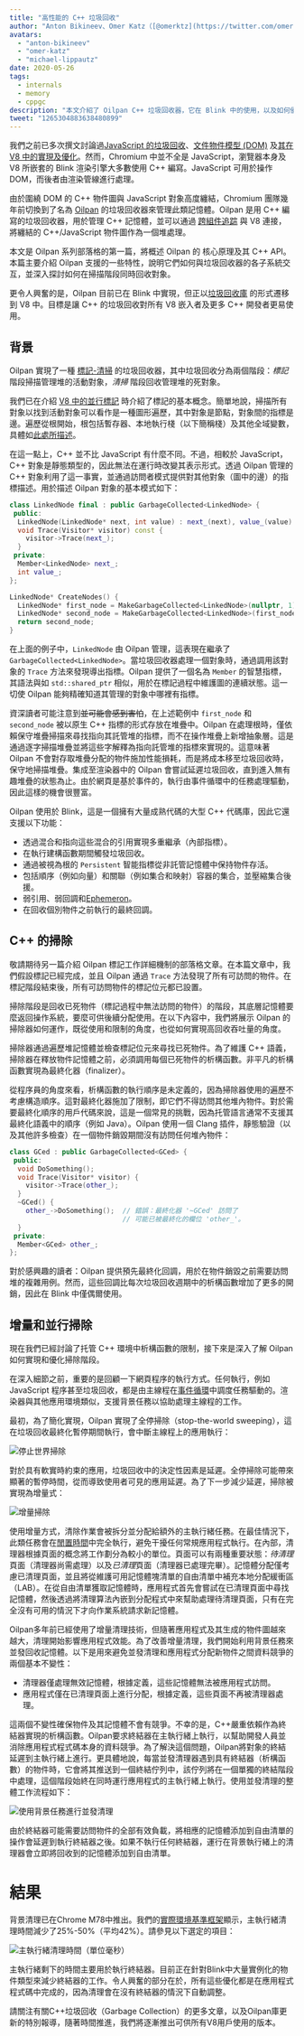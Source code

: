```yaml
---
title: "高性能的 C++ 垃圾回收"
author: "Anton Bikineev、Omer Katz（[@omerktz](https://twitter.com/omerktz)）及 Michael Lippautz（[@mlippautz](https://twitter.com/mlippautz)），C++ 記憶體專家"
avatars:
  - "anton-bikineev"
  - "omer-katz"
  - "michael-lippautz"
date: 2020-05-26
tags:
  - internals
  - memory
  - cppgc
description: "本文介紹了 Oilpan C++ 垃圾回收器，它在 Blink 中的使用，以及如何優化垃圾回收（即回收不可達記憶體）。"
tweet: "1265304883638480899"
---
```


我們之前已多次撰文討論過[JavaScript 的垃圾回收](https://v8.dev/blog/trash-talk)、[文件物件模型 (DOM)](https://v8.dev/blog/concurrent-marking) 及[其在 V8 中的實現及優化](https://v8.dev/blog/tracing-js-dom)。然而，Chromium 中並不全是 JavaScript，瀏覽器本身及 V8 所嵌套的 Blink 渲染引擎大多數使用 C++ 編寫。JavaScript 可用於操作 DOM，而後者由渲染管線進行處理。

<!--truncate-->
由於圍繞 DOM 的 C++ 物件圖與 JavaScript 對象高度纏結，Chromium 團隊幾年前切換到了名為 [Oilpan](https://www.youtube.com/watch?v=_uxmEyd6uxo) 的垃圾回收器來管理此類記憶體。Oilpan 是用 C++ 編寫的垃圾回收器，用於管理 C++ 記憶體，並可以通過 [跨組件追踪](https://research.google/pubs/pub47359/) 與 V8 連接，將纏結的 C++/JavaScript 物件圖作為一個堆處理。

本文是 Oilpan 系列部落格的第一篇，將概述 Oilpan 的 核心原理及其 C++ API。本篇主要介紹 Oilpan 支援的一些特性，說明它們如何與垃圾回收器的各子系統交互，並深入探討如何在掃描階段同時回收對象。

更令人興奮的是，Oilpan 目前已在 Blink 中實現，但正以[垃圾回收庫](https://chromium.googlesource.com/v8/v8.git/+/HEAD/include/cppgc/) 的形式遷移到 V8 中。目標是讓 C++ 的垃圾回收對所有 V8 嵌入者及更多 C++ 開發者更易使用。

## 背景

Oilpan 實現了一種 [標記-清掃](https://en.wikipedia.org/wiki/Tracing_garbage_collection) 的垃圾回收器，其中垃圾回收分為兩個階段：*標記* 階段掃描管理堆的活動對象，*清掃* 階段回收管理堆的死對象。

我們已在介紹 [V8 中的並行標記](https://v8.dev/blog/concurrent-marking) 時介紹了標記的基本概念。簡單地說，掃描所有對象以找到活動對象可以看作是一種圖形遍歷，其中對象是節點，對象間的指標是邊。遍歷從根開始，根包括暫存器、本地執行棧（以下簡稱棧）及其他全域變數，具體如[此處所描述](https://v8.dev/blog/concurrent-marking#background)。

在這一點上，C++ 並不比 JavaScript 有什麼不同。不過，相較於 JavaScript，C++ 對象是靜態類型的，因此無法在運行時改變其表示形式。透過 Oilpan 管理的 C++ 對象利用了這一事實，並通過訪問者模式提供對其他對象（圖中的邊）的指標描述。用於描述 Oilpan 對象的基本模式如下：

```cpp
class LinkedNode final : public GarbageCollected<LinkedNode> {
 public:
  LinkedNode(LinkedNode* next, int value) : next_(next), value_(value) {}
  void Trace(Visitor* visitor) const {
    visitor->Trace(next_);
  }
 private:
  Member<LinkedNode> next_;
  int value_;
};

LinkedNode* CreateNodes() {
  LinkedNode* first_node = MakeGarbageCollected<LinkedNode>(nullptr, 1);
  LinkedNode* second_node = MakeGarbageCollected<LinkedNode>(first_node, 2);
  return second_node;
}
```

在上面的例子中，`LinkedNode` 由 Oilpan 管理，這表現在繼承了 `GarbageCollected<LinkedNode>`。當垃圾回收器處理一個對象時，通過調用該對象的 `Trace` 方法來發現導出指標。Oilpan 提供了一個名為 `Member` 的智慧指標，其語法與如 `std::shared_ptr` 相似，用於在標記過程中維護圖的連續狀態。這一切使 Oilpan 能夠精確知道其管理的對象中哪裡有指標。

資深讀者可能注意到~~並可能會感到害怕~~，在上述範例中 `first_node` 和 `second_node` 被以原生 C++ 指標的形式存放在堆疊中。Oilpan 在處理根時，僅依賴保守堆疊掃描來尋找指向其託管堆的指標，而不在操作堆疊上新增抽象層。這是通過逐字掃描堆疊並將這些字解釋為指向託管堆的指標來實現的。這意味著 Oilpan 不會對存取堆疊分配的物件施加性能損耗，而是將成本移至垃圾回收時，保守地掃描堆疊。集成至渲染器中的 Oilpan 會嘗試延遲垃圾回收，直到進入無有趣堆疊的狀態為止。由於網頁是基於事件的，執行由事件循環中的任務處理驅動，因此這樣的機會很豐富。

Oilpan 使用於 Blink，這是一個擁有大量成熟代碼的大型 C++ 代碼庫，因此它還支援以下功能：

- 透過混合和指向這些混合的引用實現多重繼承（內部指標）。
- 在執行建構函數期間觸發垃圾回收。
- 通過被視為根的 `Persistent` 智能指標從非託管記憶體中保持物件存活。
- 包括順序（例如向量）和關聯（例如集合和映射）容器的集合，並壓縮集合後援。
- 弱引用、弱回調和[Ephemeron](https://en.wikipedia.org/wiki/Ephemeron)。
- 在回收個別物件之前執行的最終回調。

## C++ 的掃除

敬請期待另一篇介紹 Oilpan 標記工作詳細機制的部落格文章。在本篇文章中，我們假設標記已經完成，並且 Oilpan 通過 `Trace` 方法發現了所有可訪問的物件。在標記階段結束後，所有可訪問物件的標記位元都已設置。

掃除階段是回收已死物件（標記過程中無法訪問的物件）的階段，其底層記憶體要麼返回操作系統，要麼可供後續分配使用。在以下內容中，我們將展示 Oilpan 的掃除器如何運作，既從使用和限制的角度，也從如何實現高回收吞吐量的角度。

掃除器通過遍歷堆記憶體並檢查標記位元來尋找已死物件。為了維護 C++ 語義，掃除器在釋放物件記憶體之前，必須調用每個已死物件的析構函數。非平凡的析構函數實現為最終化器（finalizer）。

從程序員的角度來看，析構函數的執行順序是未定義的，因為掃除器使用的遍歷不考慮構造順序。這對最終化器施加了限制，即它們不得訪問其他堆內物件。對於需要最終化順序的用戶代碼來說，這是一個常見的挑戰，因為托管語言通常不支援其最終化語義中的順序（例如 Java）。Oilpan 使用一個 Clang 插件，靜態驗證（以及其他許多檢查）在一個物件銷毀期間沒有訪問任何堆內物件：

```cpp
class GCed : public GarbageCollected<GCed> {
 public:
  void DoSomething();
  void Trace(Visitor* visitor) {
    visitor->Trace(other_);
  }
  ~GCed() {
    other_->DoSomething();  // 錯誤：最終化器 '~GCed' 訪問了
                            // 可能已被最終化的欄位 'other_'。
  }
 private:
  Member<GCed> other_;
};
```

對於感興趣的讀者：Oilpan 提供預先最終化回調，用於在物件銷毀之前需要訪問堆的複雜用例。然而，這些回調比每次垃圾回收週期中的析構函數增加了更多的開銷，因此在 Blink 中僅偶爾使用。

## 增量和並行掃除

現在我們已經討論了托管 C++ 環境中析構函數的限制，接下來是深入了解 Oilpan 如何實現和優化掃除階段。

在深入細節之前，重要的是回顧一下網頁程序的執行方式。任何執行，例如 JavaScript 程序甚至垃圾回收，都是由主線程在[事件循環](https://en.wikipedia.org/wiki/Event_loop)中調度任務驅動的。渲染器與其他應用環境類似，支援背景任務以協助處理主線程的工作。

最初，為了簡化實現，Oilpan 實現了全停掃除（stop-the-world sweeping），這在垃圾回收最終化暫停期間執行，會中斷主線程上的應用執行：

![停止世界掃除](/_img/high-performance-cpp-gc/stop-the-world-sweeping.svg)

對於具有軟實時約束的應用，垃圾回收中的決定性因素是延遲。全停掃除可能帶來顯著的暫停時間，從而導致使用者可見的應用延遲。為了下一步減少延遲，掃除被實現為增量式：

![增量掃除](/_img/high-performance-cpp-gc/incremental-sweeping.svg)

使用增量方式，清除作業會被拆分並分配給額外的主執行緒任務。在最佳情況下，此類任務會在[閒置時間](https://research.google/pubs/pub45361/)中完全執行，避免干擾任何常規應用程式執行。在內部，清理器根據頁面的概念將工作劃分為較小的單位。頁面可以有兩種重要狀態：*待清理*頁面（清理器尚需處理）以及*已清理*頁面（清理器已處理完畢）。記憶體分配僅考慮已清理頁面，並且將從維護可用記憶體塊清單的自由清單中補充本地分配緩衝區（LAB）。在從自由清單獲取記憶體時，應用程式首先會嘗試在已清理頁面中尋找記憶體，然後透過將清理算法內嵌到分配程式中來幫助處理待清理頁面，只有在完全沒有可用的情況下才向作業系統請求新記憶體。

Oilpan多年前已經使用了增量清理技術，但隨著應用程式及其生成的物件圖越來越大，清理開始影響應用程式效能。為了改善增量清理，我們開始利用背景任務來並發回收記憶體。以下是用來避免並發清理和應用程式分配新物件之間資料競爭的兩個基本不變性：

- 清理器僅處理無效記憶體，根據定義，這些記憶體無法被應用程式訪問。
- 應用程式僅在已清理頁面上進行分配，根據定義，這些頁面不再被清理器處理。

這兩個不變性確保物件及其記憶體不會有競爭。不幸的是，C++嚴重依賴作為終結器實現的析構函數。Oilpan要求終結器在主執行緒上執行，以幫助開發人員並消除應用程式程式碼本身的資料競爭。為了解決這個問題，Oilpan將對象的終結延遲到主執行緒上進行。更具體地說，每當並發清理器遇到具有終結器（析構函數）的物件時，它會將其推送到一個終結佇列中，該佇列將在一個單獨的終結階段中處理，這個階段始終在同時運行應用程式的主執行緒上執行。使用並發清理的整體工作流程如下：

![使用背景任務進行並發清理](/_img/high-performance-cpp-gc/concurrent-sweeping.svg)

由於終結器可能需要訪問物件的全部有效負載，將相應的記憶體添加到自由清單的操作會延遲到執行終結器之後。如果不執行任何終結器，運行在背景執行緒上的清理器會立即將回收到的記憶體添加到自由清單。

# 結果

背景清理已在Chrome M78中推出。我們的[實際環境基準框架](https://v8.dev/blog/real-world-performance)顯示，主執行緒清理時間減少了25%-50%（平均42%）。請參見以下選定的項目：

![主執行緒清理時間（單位毫秒）](/_img/high-performance-cpp-gc/results.svg)

主執行緒剩下的時間主要用於執行終結器。目前正在針對Blink中大量實例化的物件類型來減少終結器的工作。令人興奮的部分在於，所有這些優化都是在應用程式程式碼中完成的，因為清理會在沒有終結器的情況下自動調整。

請關注有關C++垃圾回收（Garbage Collection）的更多文章，以及Oilpan庫更新的特別報導，隨著時間推進，我們將逐漸推出可供所有V8用戶使用的版本。
